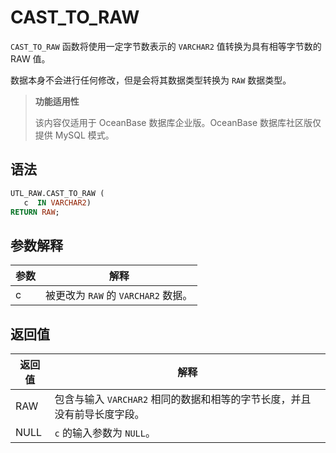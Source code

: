 # CAST_TO_RAW 

`CAST_TO_RAW` 函数将使用一定字节数表示的 `VARCHAR2` 值转换为具有相等字节数的 RAW 值。 

数据本身不会进行任何修改，但是会将其数据类型转换为 `RAW` 数据类型。

>**功能适用性**
>
>该内容仅适用于 OceanBase 数据库企业版。OceanBase 数据库社区版仅提供 MySQL 模式。

## 语法 

```sql
UTL_RAW.CAST_TO_RAW (
   c  IN VARCHAR2) 
RETURN RAW;
```

## 参数解释 

| **参数** |         **解释**          |
|--------|-------------------------|
| c      | 被更改为 `RAW` 的 `VARCHAR2` 数据。 |



## 返回值 


| **返回值** |                  **解释**                  |
|---------|------------------------------------------|
| RAW     | 包含与输入 `VARCHAR2` 相同的数据和相等的字节长度，并且没有前导长度字段。 |
| NULL    | `c` 的输入参数为 `NULL`。                         |



